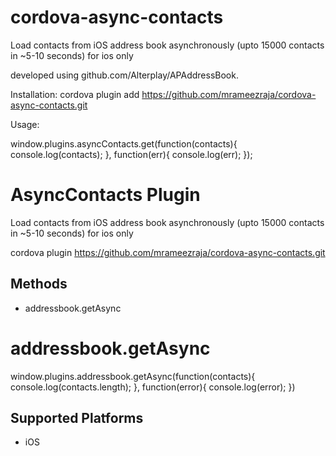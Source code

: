 # cordova-async-contacts
Load contacts from iOS address book asynchronously (upto 15000 contacts in ~5-10 seconds)
for ios only

developed using github.com/Alterplay/APAddressBook.

Installation:
  cordova plugin add https://github.com/mrameezraja/cordova-async-contacts.git

Usage:

  window.plugins.asyncContacts.get(function(contacts){
      console.log(contacts);
  }, function(err){
      console.log(err);
  });

AsyncContacts Plugin
====================

Load contacts from iOS address book asynchronously (upto 15000 contacts in ~5-10 seconds)
for ios only

cordova plugin https://github.com/mrameezraja/cordova-async-contacts.git


Methods
-------
- addressbook.getAsync


addressbook.getAsync
=================

  window.plugins.addressbook.getAsync(function(contacts){
      console.log(contacts.length);
  }, function(error){
    console.log(error);
  })


Supported Platforms
-------------------

- iOS
